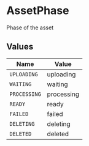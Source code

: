 # AssetPhase

Phase of the asset


## Values

| Name         | Value        |
| ------------ | ------------ |
| `UPLOADING`  | uploading    |
| `WAITING`    | waiting      |
| `PROCESSING` | processing   |
| `READY`      | ready        |
| `FAILED`     | failed       |
| `DELETING`   | deleting     |
| `DELETED`    | deleted      |